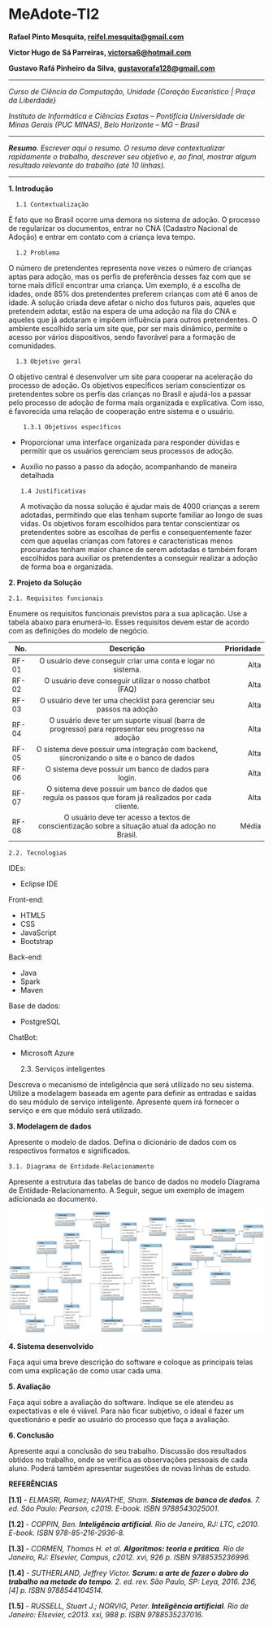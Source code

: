 # MeAdote-TI2


**Rafael Pinto Mesquita, reifel.mesquita@gmail.com**

**Victor Hugo de Sá Parreiras, victorsa6@hotmail.com**

**Gustavo Rafá Pinheiro da Silva, gustavorafa128@gmail.com**

---

_Curso de Ciência da Computação, Unidade {Coração Eucarístico | Praça da Liberdade}_

_Instituto de Informática e Ciências Exatas – Pontifícia Universidade de Minas Gerais (PUC MINAS), Belo Horizonte – MG – Brasil_

---

_**Resumo**. Escrever aqui o resumo. O resumo deve contextualizar rapidamente o trabalho, descrever seu objetivo e, ao final, 
mostrar algum resultado relevante do trabalho (até 10 linhas)._

---



**1. Introdução**


      1.1 Contextualização
    
 É fato que no Brasil ocorre uma demora no sistema de adoção. O processo de regularizar os documentos, entrar no CNA (Cadastro Nacional de Adoção) e entrar em contato com a criança leva tempo.
    
      1.2 Problema
    
 O número de pretendentes representa nove vezes o número de crianças aptas para adoção, mas os perfis de preferência desses faz com que se torne mais difícil encontrar uma criança. Um exemplo, é a escolha de idades, onde 85% dos pretendentes preferem crianças com até 6 anos de idade.
 A solução criada deve afetar o nicho dos futuros pais, aqueles que pretendem adotar, estão na espera de uma adoção na fila do CNA e aqueles que já adotaram e impõem influência para outros pretendentes. O ambiente escolhido seria um site que, por ser mais dinâmico, permite o acesso por vários dispositivos, sendo favorável para a formação de comunidades.

      1.3 Objetivo geral

 O objetivo central é desenvolver um site para cooperar na aceleração do processo de adoção. Os objetivos específicos seriam conscientizar os pretendentes sobre os perfis das crianças no Brasil e ajudá-los a passar pelo processo de adoção de forma mais organizada e explicativa. Com isso, é favorecida uma relação de cooperação entre sistema e o usuário.

        1.3.1 Objetivos específicos

* Proporcionar uma interface organizada para responder dúvidas e permitir que os usuários gerenciam seus processos de adoção.
* Auxílio no passo a passo da adoção, acompanhando de maneira detalhada


      1.4 Justificativas
	
  A motivação da nossa solução é ajudar mais de 4000 crianças a serem adotadas, permitindo que elas tenham suporte familiar ao longo de suas vidas. Os objetivos foram escolhidos para tentar conscientizar os pretendentes sobre as escolhas de perfis e consequentemente fazer com que aquelas crianças com fatores e características menos procuradas tenham maior chance de serem adotadas e também foram escolhidos para auxiliar os pretendentes a conseguir realizar a adoção de forma boa e organizada. 



**2. Projeto da Solução**

    2.1. Requisitos funcionais
	
Enumere os requisitos funcionais previstos para a sua aplicação. 
Use a tabela abaixo para enumerá-lo.  Esses requisitos devem estar 
de acordo com as definições do modelo de negócio.

| No.   | Descrição                                                                                               | Prioridade  |
| ----- |:-------------------------------------------------------------------------------------------------------:| -----------:|
| RF-01 |                     O usuário deve conseguir criar uma conta e logar no sistema.                        |    Alta     |
| RF-02 |                         O usuário deve conseguir utilizar o nosso chatbot (FAQ)                         |    Alta     |
| RF-03 |                    O usuário deve ter uma checklist para gerenciar seu passos na adoção                 |    Alta     | 
| RF-04 |    O usuário deve ter um suporte visual (barra de progresso) para representar seu progresso na adoção   |    Alta     | 
| RF-05 |        O sistema deve possuir uma integração com backend, sincronizando o site e o banco de dados       |    Alta     | 
| RF-06 |                        O sistema deve possuir um banco de dados para login.                             |    Alta     |  
| RF-07 | O sistema deve possuir um banco de dados que regula os passos que foram já realizados por cada cliente. |    Alta     | 
| RF-08 |    O usuário deve ter acesso a textos de conscientização sobre a situação atual da adoção no Brasil.    |    Média    | 


    2.2. Tecnologias

IDEs:
* Eclipse IDE

Front-end:
* HTML5
* CSS
* JavaScript
* Bootstrap

Back-end:
* Java
* Spark
* Maven

Base de dados: 
* PostgreSQL

ChatBot: 
* Microsoft Azure


    2.3. Serviços inteligentes

Descreva o mecanismo de inteligência que será utilizado no seu sistema. Utilize a modelagem baseada em agente
para definir as entradas e saídas do seu módulo de serviço inteligente. Apresente quem irá fornecer o serviço
e em que módulo será utilizado.

	
**3. Modelagem de dados**

Apresente o modelo de dados. Defina o dicionário de dados com os respectivos formatos e significados.

    3.1. Diagrama de Entidade-Relacionamento

Apresente a estrutura das tabelas de banco de dados no modelo Diagrama de Entidade-Relacionamento. 
A Seguir, segue um exemplo de imagem adicionada ao documento.

![Diagrama de Entidade Relacionamento de Exemplo](imagens/er_diagram.png "Diagrama de Entidade Relacionamento de Exemplo")

**4. Sistema desenvolvido**

Faça aqui uma breve descrição do software e coloque as principais telas com uma explicação de como usar cada uma.

**5. Avaliação**

Faça aqui sobre a avaliação do software. Indique se ele atendeu as expectativas e ele é viável. 
Para não ficar subjetivo, o ideal é fazer um questionário e pedir ao usuário do processo que faça a avaliação.

**6. Conclusão**

Apresente aqui a conclusão do seu trabalho. Discussão dos resultados obtidos no trabalho, onde se verifica as 
observações pessoais de cada aluno. Poderá também apresentar sugestões de novas linhas de estudo.  


**REFERÊNCIAS**


**[1.1]** - _ELMASRI, Ramez; NAVATHE, Sham. **Sistemas de banco de dados**. 7. ed. São Paulo: Pearson, c2019. E-book. ISBN 9788543025001._

**[1.2]** - _COPPIN, Ben. **Inteligência artificial**. Rio de Janeiro, RJ: LTC, c2010. E-book. ISBN 978-85-216-2936-8._

**[1.3]** - _CORMEN, Thomas H. et al. **Algoritmos: teoria e prática**. Rio de Janeiro, RJ: Elsevier, Campus, c2012. xvi, 926 p. ISBN 9788535236996._

**[1.4]** - _SUTHERLAND, Jeffrey Victor. **Scrum: a arte de fazer o dobro do trabalho na metade do tempo**. 2. ed. rev. São Paulo, SP: Leya, 2016. 236, [4] p. ISBN 9788544104514._

**[1.5]** - _RUSSELL, Stuart J.; NORVIG, Peter. **Inteligência artificial**. Rio de Janeiro: Elsevier, c2013. xxi, 988 p. ISBN 9788535237016._
